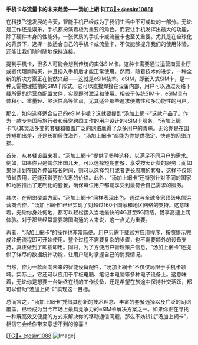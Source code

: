 **手机卡与流量卡的未来趋势——汤加上網卡[[TG💪+ @esim1088](https://t.me/s/esim1088)]**

在科技飞速发展的今天，智能手机已经成为了我们生活中不可或缺的一部分。无论是工作还是娱乐，手机都扮演着极为重要的角色。而要让手机发挥出最大的功能，除了硬件本身的性能外，一张优质的手机卡或流量卡也至关重要。尤其是在全球化的背景下，选择一款适合自己的手机卡或流量卡，不仅能够提升我们的使用体验，还能让我们随时随地保持连接。

提到手机卡，很多人可能会想到传统的实体SIM卡。这种卡需要通过运营商营业厅或者代理商购买，并且插入手机后才能正常使用。然而，随着技术的进步，一种全新的解决方案正在悄然兴起——这就是eSIM技术。eSIM，即嵌入式SIM卡，是一种无需物理插槽的SIM卡形式。它可以直接焊接在设备内部，用户可以通过网络下载所需的运营商配置文件，实现即时激活和使用。相较于传统SIM卡，eSIM具有体积小、重量轻、灵活性高等优点，尤其适合那些追求便携性和多功能性的用户。

那么，如何选择适合自己的eSIM卡呢？这就要提到“汤加上網卡”这款产品了。作为一款专为国际旅行者和经常跨国工作的用户设计的eSIM卡服务，“汤加上網卡”以其灵活多变的套餐和覆盖广泛的网络赢得了众多用户的青睐。无论你是在国外短期出差，还是长期居住海外，“汤加上網卡”都能为你提供稳定、快速的网络连接。

首先，从套餐设置来看，“汤加上網卡”提供了多种选择，以满足不同用户的需求。例如，如果你只是偶尔出国几天，可以选择短期套餐，享受按天计费的服务；而如果你计划在国外停留较长时间，则可以选择包月或者更长周期的套餐，这样不仅能节省费用，还能获得更加优惠的价格。此外，“汤加上網卡”还特别针对不同的国家和地区推出了定制化的套餐，确保每位用户都能享受到最符合自己需求的服务。

其次，在网络覆盖方面，“汤加上網卡”同样表现出色。通过与全球多家顶级电信运营商合作，“汤加上網卡”已经实现了对超过160个国家和地区网络的支持。这意味着，无论你身处何地，都可以轻松接入当地最快的4G甚至5G网络，畅享高速上网体验。对于那些经常需要跨国沟通的人来说，这一点尤为重要。

再者，“汤加上網卡”的操作也非常简便。用户只需下载官方应用程序，按照提示完成注册流程即可开始使用。整个过程不需要复杂的步骤，也不需要额外的设备支持，真正做到了即插即用。同时，为了方便用户管理账户信息，“汤加上網卡”还提供了详尽的数据统计功能，让用户随时掌握自己的消费情况。

当然，作为一款面向未来的智能设备配件，“汤加上網卡”不仅仅局限于手机卡领域。实际上，它还可以应用于平板电脑、笔记本电脑等多种电子设备上。这意味着，无论你是想要一台始终在线的工作设备，还是希望在旅途中保持社交活跃，都可以借助“汤加上網卡”实现这一目标。

总而言之，“汤加上網卡”凭借其创新的技术理念、丰富的套餐选择以及广泛的网络覆盖，已经成为当今市场上最具竞争力的eSIM卡解决方案之一。如果你正在寻找一种既高效又便捷的方式来解决你的移动通信问题，那么不妨试试“汤加上網卡”，相信它会给你带来意想不到的惊喜！

[[TG💪+ @esim1088](https://t.me/s/esim1088) ![Image](https://i.postimg.cc/4NQfJmqS/Snipaste-2025-05-13-00-14-12.png)]